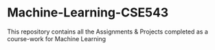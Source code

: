 # Machine-Learning-CSE543
This repository contains all the Assignments &amp; Projects completed as a course-work for Machine Learning

